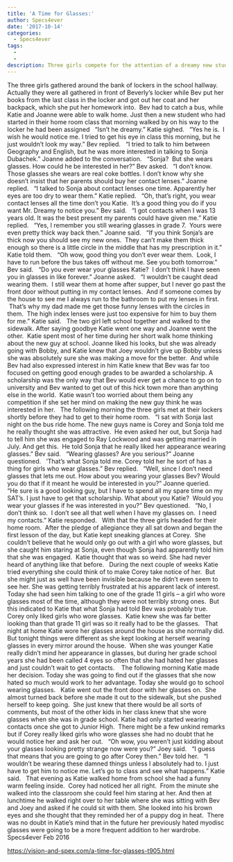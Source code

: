 ```yaml
---
title: 'A Time for Glasses:'
author: Specs4ever
date: '2017-10-14'
categories:
  - Specs4ever
tags:
  - 
  - 
description: Three girls compete for the attention of a dreamy new student, while one discovers his fetish for glasses.
---
```

The three girls gathered around the bank of lockers in the school hallway.  Actually they were all gathered in front of Beverly’s locker while Bev put her books from the last class in the locker and got out her coat and her backpack, which she put her homework into.  Bev had to catch a bus, while Katie and Joanne were able to walk home. Just then a new student who had started in their home room class that morning walked by on his way to the locker he had been assigned
 
“Isn’t he dreamy.” Katie sighed.
 
“Yes he is.  I wish he would notice me. I tried to get his eye in class this morning, but he just wouldn’t look my way.” Bev replied.
 
“I tried to talk to him between Geography and English, but he was more interested in talking to Sonja Dubachek.” Joanne added to the conversation.
 
“Sonja?  But she wears glasses. How could he be interested in her?” Bev asked.
 
“I don’t know.  Those glasses she wears are real coke bottles. I don’t know why she doesn’t insist that her parents should buy her contact lenses.” Joanne replied.
 
“I talked to Sonja about contact lenses one time. Apparently her eyes are too dry to wear them.” Katie replied.
 
“Oh, that’s right, you wear contact lenses all the time don’t you Katie.  It’s a good thing you do if you want Mr. Dreamy to notice you.” Bev said.
 
“I got contacts when I was 13 years old. It was the best present my parents could have given me.” Katie replied.
 
“Yes, I remember you still wearing glasses in grade 7.  Yours were even pretty thick way back then.” Joanne said.
 
“If you think Sonja’s are thick now you should see my new ones.  They can’t make them thick enough so there is a little circle in the middle that has my prescription in it.” Katie told them.
 
“Oh wow, good thing you don’t ever wear them.  Look, I have to run before the bus takes off without me. See you both tomorrow.” Bev said.
 
“Do you ever wear your glasses Katie?  I don’t think I have seen you in glasses in like forever.” Joanne asked.
 
“I wouldn’t be caught dead wearing them.  I still wear them at home after supper, but I never go past the front door without putting in my contact lenses.  And if someone comes by the house to see me I always run to the bathroom to put my lenses in first.  That’s why my dad made me get those funny lenses with the circles in them.  The high index lenses were just too expensive for him to buy them for me.” Katie said.
 
The two girl left school together and walked to the sidewalk. After saying goodbye Katie went one way and Joanne went the other.  Katie spent most of her time during her short walk home thinking about the new guy at school. Joanne liked his looks, but she was already going with Bobby, and Katie knew that Joey wouldn’t give up Bobby unless she was absolutely sure she was making a move for the better.  And while Bev had also expressed interest in him Katie knew that Bev was far too focused on getting good enough grades to be awarded a scholarship. A scholarship was the only way that Bev would ever get a chance to go on to university and Bev wanted to get out of this hick town more than anything else in the world.  Katie wasn’t too worried about them being any competition if she set her mind on making the new guy think he was interested in her.
 
The following morning the three girls met at their lockers shortly before they had to get to their home room.
 
“I sat with Sonja last night on the bus ride home. The new guys name is Corey and Sonja told me he really thought she was attractive.  He even asked her out, but Sonja had to tell him she was engaged to Ray Lockwood and was getting married in July. And get this.  He told Sonja that he really liked her appearance wearing glasses.” Bev said.
 
“Wearing glasses? Are you serious?” Joanne questioned.
 
‘That’s what Sonja told me. Corey told her he sort of has a thing for girls who wear glasses.” Bev replied.
 
“Well, since I don’t need glasses that lets me out. How about you wearing your glasses Bev? Would you do that if it meant he would be interested in you?” Joanne queried.
 
“He sure is a good looking guy, but I have to spend all my spare time on my SAT’s. I just have to get that scholarship. What about you Katie?  Would you wear your glasses if he was interested in you?” Bev questioned.
 
“No, I don’t think so.  I don’t see all that well when I have my glasses on.  I need my contacts.” Katie responded.
 
With that the three girls headed for their home room.  After the pledge of allegiance they all sat down and began the first lesson of the day, but Katie kept sneaking glances at Corey.  She couldn’t believe that he would only go out with a girl who wore glasses, but she caught him staring at Sonja, even though Sonja had apparently told him that she was engaged.  Katie thought that was so weird. She had never heard of anything like that before.
 
During the next couple of weeks Katie tried everything she could think of to make Corey take notice of her.  But she might just as well have been invisible because he didn’t even seem to see her. She was getting terribly frustrated at his apparent lack of interest.  Today she had seen him talking to one of the grade 11 girls – a girl who wore glasses most of the time, although they were not terribly strong ones.  But this indicated to Katie that what Sonja had told Bev was probably true. Corey only liked girls who wore glasses.  Katie knew she was far better looking than that grade 11 girl was so it really had to be the glasses.
 
That night at home Katie wore her glasses around the house as she normally did. But tonight things were different as she kept looking at herself wearing glasses in every mirror around the house.  When she was younger Katie really didn’t mind her appearance in glasses, but during her grade school years she had been called 4 eyes so often that she had hated her glasses and just couldn’t wait to get contacts.  
 
The following morning Katie made her decision. Today she was going to find out if the glasses that she now hated so much would work to her advantage. Today she would go to school wearing glasses.
 
Katie went out the front door with her glasses on.  She almost turned back before she made it out to the sidewalk, but she pushed herself to keep going.  She just knew that there would be all sorts of comments, but most of the other kids in her class knew that she wore glasses when she was in grade school. Katie had only started wearing contacts once she got to Junior High.  There might be a few unkind remarks but if Corey really liked girls who wore glasses she had no doubt that he would notice her and ask her out.
 
“Oh wow, you weren’t just kidding about your glasses looking pretty strange now were you?” Joey said.
 
“I guess that means that you are going to go after Corey then.” Bev told her.
 
“I wouldn’t be wearing these damned things unless I absolutely had to. I just have to get him to notice me. Let’s go to class and see what happens.” Katie said.
 
That evening as Katie walked home from school she had a funny warm feeling inside.  Corey had noticed her all right.  From the minute she walked into the classroom she could feel him staring at her. And then at lunchtime he walked right over to her table where she was sitting with Bev and Joey and asked if he could sit with them. She looked into his brown eyes and she thought that they reminded her of a puppy dog in heat.  There was no doubt in Katie’s mind that in the future her previously hated myodisc glasses were going to be a more frequent addition to her wardrobe.
 
Specs4ever
Feb 2016
 

https://vision-and-spex.com/a-time-for-glasses-t905.html